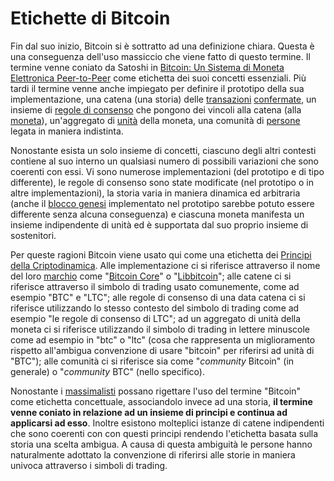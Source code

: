 # Etichette di Bitcoin



Fin dal suo inizio, Bitcoin si è sottratto ad una definizione chiara. Questa è una conseguenza dell'uso massiccio che viene fatto di questo termine. Il termine venne coniato da Satoshi in [Bitcoin: Un Sistema di Moneta Elettronica Peer-to-Peer]() come etichetta dei suoi concetti essenziali. Più tardi il termine venne anche impiegato per definire il prototipo della sua implementazione, una catena (una storia) delle [transazioni]() [confermate](), un insieme di [regole di consenso]() che pongono dei vincoli alla catena (alla [moneta]()), un'aggregato di [unità]() della moneta, una comunità di [persone]() legata in maniera indistinta.

Nonostante esista un solo insieme di concetti, ciascuno degli altri contesti contiene al suo interno un qualsiasi numero di possibili variazioni che sono coerenti con essi. Vi sono numerose implementazioni (del prototipo e di tipo differente), le regole di consenso sono state modificate (nel prototipo o in altre implementazioni), la storia varia in maniera dinamica ed arbitraria (anche il [blocco genesi]() implementato nel prototipo sarebbe potuto essere differente senza alcuna conseguenza) e ciascuna moneta manifesta un insieme indipendente di unità ed è supportata dal suo proprio insieme di sostenitori.

Per queste ragioni Bitcoin viene usato qui come una etichetta dei [Principi della Criptodinamica](). Alle implementazione ci si riferisce attraverso il nome del loro [marchio]() come "[Bitcoin Core]()" o "[Libbitcoin]()"; alle catene ci si riferisce attraverso il simbolo di trading usato comunemente, come ad esempio "BTC" e "LTC"; alle regole di consenso di una data catena ci si riferisce utilizzando lo stesso contesto del simbolo di trading come ad esempio "le regole di consenso di LTC"; ad un aggregato di unità della moneta ci si riferisce utilizzando il simbolo di trading in lettere minuscole come ad esempio in "btc" o "ltc" (cosa che rappresenta un miglioramento rispetto all'ambigua convenzione di usare "bitcoin" per riferirsi ad unità di "BTC"); alle comunità ci si riferisce sia come "_community_ Bitcoin" (in generale) o "_community_ BTC" (nello specifico).

Nonostante i [massimalisti]() possano rigettare l'uso del termine "Bitcoin" come etichetta concettuale, associandolo invece ad una storia, **il termine venne coniato in relazione ad un insieme di principi e continua ad applicarsi ad esso**. Inoltre esistono molteplici istanze di catene indipendenti che sono coerenti con con questi principi rendendo l'etichetta basata sulla storia una scelta ambigua. A causa di questa ambiguità le persone hanno naturalmente adottato la convenzione di riferirsi alle storie in maniera univoca attraverso i simboli di trading.

